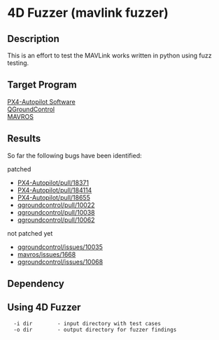 # 4D Fuzzer (mavlink fuzzer)


## Description

This is an effort to test the MAVLink works written in python using fuzz testing.


## Target Program
[PX4-Autopilot Software](https://github.com/PX4/PX4-Autopilot)   
[QGroundControl](https://github.com/mavlink/qgroundcontrol)   
[MAVROS](https://github.com/mavlink/mavros)



## Results

So far the following bugs have been identified:

patched
- [PX4-Autopilot/pull/18371](https://github.com/PX4/PX4-Autopilot/pull/18371)
- [PX4-Autopilot/pull/184114](https://github.com/PX4/PX4-Autopilot/pull/18411)
- [PX4-Autopilot/pull/18655](https://github.com/PX4/PX4-Autopilot/pull/18655)
- [qgroundcontrol/pull/10022](https://github.com/mavlink/qgroundcontrol/pull/10022)
- [qgroundcontrol/pull/10038](https://github.com/mavlink/qgroundcontrol/pull/10038)
- [qgroundcontrol/pull/10062](https://github.com/mavlink/qgroundcontrol/pull/10062)

not patched yet
- [qgroundcontrol/issues/10035](https://github.com/mavlink/qgroundcontrol/issues/10035)
- [mavros/issues/1668](https://github.com/mavlink/mavros/issues/1668)
- [qgroundcontrol/issues/10068](https://github.com/mavlink/qgroundcontrol/issues/10068)

## Dependency




## Using 4D Fuzzer

```
  -i dir        - input directory with test cases
  -o dir        - output directory for fuzzer findings
```
